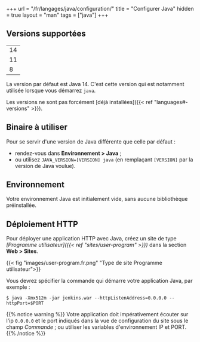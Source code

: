 +++
url = "/fr/langages/java/configuration/"
title = "Configurer Java"
hidden = true
layout = "man"
tags = ["java"]
+++

## Versions supportées

| |
|----|
| 14 |
| 11 |
| 8  |

La version par défaut est Java 14. C'est cette version qui est notamment utilisée lorsque vous démarrez `java`.

Les versions ne sont pas forcément [déjà installées]({{< ref "languages#-versions" >}}).

## Binaire à utiliser

Pour se servir d'une version de Java différente que celle par défaut :

- rendez-vous dans **Environnement > Java** ;
- ou utilisez `JAVA_VERSION=[VERSION] java` (en remplaçant `[VERSION]` par la version de Java voulue).

## Environnement

Votre environnement Java est initialement vide, sans aucune bibliothèque préinstallée.

## Déploiement HTTP

Pour déployer une application HTTP avec Java, créez un site de type *[Programme utilisateur]({{< ref "sites/user-program" >}})* dans la section **Web > Sites**. 

{{< fig "images/user-program.fr.png" "Type de site Programme utilisateur">}}

Vous devrez spécifier la commande qui démarre votre application Java, par exemple :

```
$ java -Xmx512m -jar jenkins.war --httpListenAddress=0.0.0.0 --httpPort=$PORT
```

{{% notice warning %}}
Votre application doit impérativement écouter sur l'ip `0.0.0.0` et le port indiqués dans la vue de configuration du site sous le champ *Commande* ; ou utiliser les variables d'environnement IP et PORT.
{{% /notice %}}
